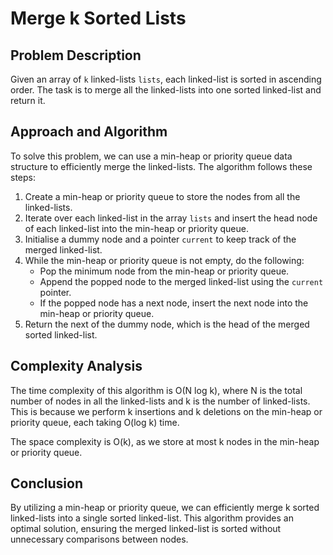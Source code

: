 # Merge k Sorted Lists

## Problem Description

Given an array of `k` linked-lists `lists`, each linked-list is sorted in ascending order. The task is to merge all the linked-lists into one sorted linked-list and return it.

## Approach and Algorithm

To solve this problem, we can use a min-heap or priority queue data structure to efficiently merge the linked-lists. The algorithm follows these steps:

1. Create a min-heap or priority queue to store the nodes from all the linked-lists.
2. Iterate over each linked-list in the array `lists` and insert the head node of each linked-list into the min-heap or priority queue.
3. Initialise a dummy node and a pointer `current` to keep track of the merged linked-list.
4. While the min-heap or priority queue is not empty, do the following:
   - Pop the minimum node from the min-heap or priority queue.
   - Append the popped node to the merged linked-list using the `current` pointer.
   - If the popped node has a next node, insert the next node into the min-heap or priority queue.
5. Return the next of the dummy node, which is the head of the merged sorted linked-list.

## Complexity Analysis

The time complexity of this algorithm is O(N log k), where N is the total number of nodes in all the linked-lists and k is the number of linked-lists. This is because we perform k insertions and k deletions on the min-heap or priority queue, each taking O(log k) time.

The space complexity is O(k), as we store at most k nodes in the min-heap or priority queue.

## Conclusion

By utilizing a min-heap or priority queue, we can efficiently merge k sorted linked-lists into a single sorted linked-list. This algorithm provides an optimal solution, ensuring the merged linked-list is sorted without unnecessary comparisons between nodes.
